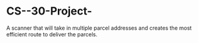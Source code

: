 # CS--30-Project-
A scanner that will take in multiple parcel addresses and creates the most efficient route to deliver the parcels.
